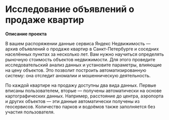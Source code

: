 # Исследование объявлений о продаже квартир

__Описание проекта__

В вашем распоряжении данные сервиса Яндекс Недвижимость — архив объявлений о продаже квартир в Санкт-Петербурге и соседних населённых пунктах за несколько лет. Вам нужно научиться определять рыночную стоимость объектов недвижимости. Для этого проведите исследовательский анализ данных и установите параметры, влияющие на цену объектов. Это позволит построить автоматизированную систему: она отследит аномалии и мошенническую деятельность. 

По каждой квартире на продажу доступны два вида данных. Первые вписаны пользователем, вторые — получены автоматически на основе картографических данных. Например, расстояние до центра, аэропорта и других объектов — эти данные автоматически получены из геосервисов. Количество парков и водоёмов также заполняется без участия пользователя.
